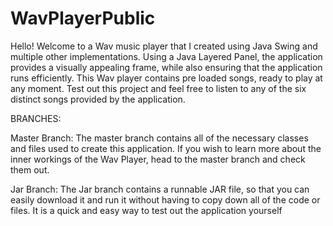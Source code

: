 # WavPlayerPublic
Hello! Welcome to a Wav music player that I created using Java Swing and multiple other implementations. Using a Java Layered Panel, the application provides a visually appealing frame, while also ensuring that the application runs efficiently. This Wav player contains pre loaded songs, ready to play at any moment. Test out this project and feel free to listen to any of the six distinct songs provided by the application.

BRANCHES:

Master Branch: The master branch contains all of the necessary classes and files used to create this application. If you wish to learn more about the inner workings of the Wav Player, head to the master branch and check them out.

Jar Branch: The Jar branch contains a runnable JAR file, so that you can easily download it and run it without having to copy down all of the code or files. It is a quick and easy way to test out the application yourself


